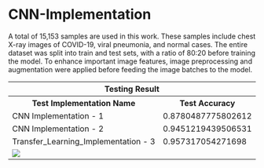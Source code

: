 
# CNN-Implementation
A total of 15,153 samples are used in this work. These samples include chest X-ray images of COVID-19, viral pneumonia, and normal cases. The entire dataset was split into train and test sets, with a ratio of 80:20 before training the model. To enhance important image features, image preprocessing and augmentation were applied before feeding the image batches to the model.
<table>
    <tr>
    <th colspan="2">Testing Result</th>
    </tr>
    <tr>
        <th>Test Implementation Name</th>
        <th>Test Accuracy</th>
    </tr>
    <tr>
       <td>CNN Implementation - 1</td>
        <td>0.8780487775802612</td>
    </tr>
        <td>CNN Implementation - 2</td>
        <td>0.9451219439506531</td>
    </tr>
    <tr>
        <td>Transfer_Learning_Implementation - 3</td>
        <td>0.957317054271698</td>
    </tr>
    <tr>
    <td colspan="2"><img src="https://static.javatpoint.com/tutorial/artificial-neural-network/images/artificial-neural-network4.png">
    </td>
    </tr>
</table>

